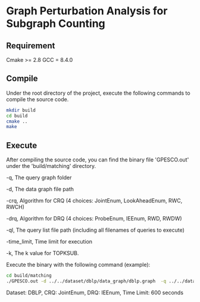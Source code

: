 # Graph Perturbation Analysis for Subgraph Counting

## Requirement
Cmake >= 2.8 GCC = 8.4.0

## Compile
Under the root directory of the project, execute the following commands to compile the source code.

```zsh
mkdir build
cd build
cmake ..
make
```
## Execute
After compiling the source code, you can find the binary file 'GPESCO.out' under the 'build/matching' directory.

-q, The query graph folder

-d, The data graph file path

-crq, Algorithm for CRQ (4 choices: JointEnum, LookAheadEnum, RWC, RWCH)

-drq, Algorithm for DRQ (4 choices: ProbeEnum, IEEnum, RWD, RWDW)

-ql, The query list file path (including all filenames of queries to execute)

-time_limit, Time limit for execution

-k, The k value for TOPKSUB.


Execute the binary with the following command (example):
```zsh
cd build/matching
./GPESCO.out -d ../../dataset/dblp/data_graph/dblp.graph  -q ../../dataset/dblp/query_graph -crq JointEnum -drq IEEnum -ql ../../dataset/qlist.txt -time_limit 600 -k 5
```
Dataset: DBLP, CRQ: JointEnum, DRQ: IEEnum, Time Limit: 600 seconds

